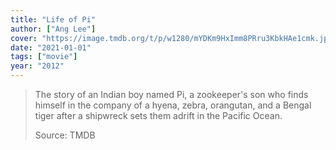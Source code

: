 ```yaml
---
title: "Life of Pi"
author: ["Ang Lee"]
cover: "https://image.tmdb.org/t/p/w1280/mYDKm9HxImm8PRru3KbkHAe1cmk.jpg"
date: "2021-01-01"
tags: ["movie"]
year: "2012"
---
```


> The story of an Indian boy named Pi, a zookeeper's son who finds himself in the company of a hyena, zebra, orangutan, and a Bengal tiger after a shipwreck sets them adrift in the Pacific Ocean.
>
> Source: TMDB
